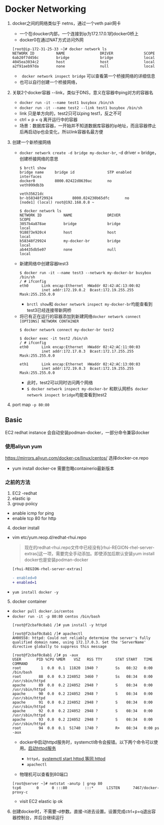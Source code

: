 # Docker Networking
1. docker之间的网络类似于 netns，通过一个veth pair网卡
    - 一个在doucker内部，一个连接到ip为172.17.0.1的docker0桥上
    - docker0在通过NAT方式访问外网
    ```
    [root@ip-172-31-25-33 ~]# docker network ls
    NETWORK ID          NAME                DRIVER              SCOPE
    6ab20f7d456c        bridge              bridge              local
    4045ea3034c2        host                host                local
    a2f91aeb97da        none                null                local
    ```
    - ``` docker network inspect bridge``` 可以查看第一个桥接网络的详细信息
    - 也可以自行创建一个桥接网络，
2. 关联2个docker容器 --link，类似于DNS，意义在容器中ping对方的容器名
    - ```docker run -it --name test1 busybox /bin/sh```
    - ```docker run -it --name test2 --link test1 busybox /bin/sh```
    - link 只是单方向的，test2只可以ping test1，反之不可
    - ctrl + p + q 离开运行中的容器
    - 场景：数据库容器，一开始并不知道数据库容器的ip地址，而且容器停止后再启动ip也会变化，所以link容器名最方便

3. 创建一个新桥接网络
    - ```docker network create -d bridge my-docker-br```, -d driver = bridge，创建桥接网络的意思
        ```
        $ brctl show
        bridge name     bridge id               STP enabled     interfaces
        docker0         8000.02422d8639ac       no              veth999db3b
                                                                veth35621dc
        br-b58348f29924         8000.024230b65dfc       no
        [node1] (local) root@192.168.0.8 ~

        $ docker network ls
        NETWORK ID          NAME                DRIVER              SCOPE
        3057b4a878ae        bridge              bridge              local
        918873e920c4        host                host                local
        b58348f29924        my-docker-br        bridge              local
        ab4435db5e07        none                null                local
        ```
    - 新建网络中创建容器test3
        ```
        $ docker run -it --name test3 --network my-docker-br busybox /bin/sh
        / # ifconfig
        eth0      Link encap:Ethernet  HWaddr 02:42:AC:13:00:02
                  inet addr:172.19.0.2  Bcast:172.19.255.255  Mask:255.255.0.0
        ```
        - ```brctl show```和 ```docker network inspect my-docker-br```均能查看到test3已经连接带新网桥
    - 将已有正在运行的容器添加到新建网络```docker network connect [OPTIONS] NETWORK CONTAINER```
        ```
        $ docker network connect my-docker-br test2
        
        $ docker exec -it test2 /bin/sh
        / # ifconfig
        eth0      Link encap:Ethernet  HWaddr 02:42:AC:11:00:03
                  inet addr:172.17.0.3  Bcast:172.17.255.255  Mask:255.255.0.0

        eth1      Link encap:Ethernet  HWaddr 02:42:AC:13:00:03
                  inet addr:172.19.0.3  Bcast:172.19.255.255  Mask:255.255.0.0

        ```
        - 此时，test2可以同时访问两个网络
        - ```$ docker network inspect my-docker-br``` 和默认网桥```$ docker network inspect bridge```均能查看到test2
4. port map ```-p 80:80```

## Basic

EC2 redhat instance 会自动安装podman-docker，一部分命令兼容docker
### 使用aliyun yum
https://mirrors.aliyun.com/docker-ce/linux/centos/ 选择docker-ce.repo  
- yum install docker-ce 需要忽略containerio最新版本



### 之前的方法
1. EC2 -redhat
2. elastic ip
3. group poiicy
  - anable icmp for ping
  - enable tcp 80 for http
4. docker install
  - vim etc/yum.reop.d/redhat-rhui.repo
    > 现在的redhat-rhui.repo文件中已经没有[rhui-REGION-rhel-server-extras]这一项，需要完全手动添加。即使添加后默认安装yum install docker也是安装podman-docker
    ```diff
    [rhui-REGION-rhel-server-extras]

    - enabled=0
    + enabled=1
    ```
  - ```yum install docker -y```
5. docker container
  - ```docker pull docker.io/centos```
  - ```docker run -it -p 80:80 centos /bin/bash```
    ```
    [root@f2cbaf0c8ab1 /]# yum install -y httpd
    
    [root@f2cbaf0c8ab1 /]# apachectl
    AH00558: httpd: Could not reliably determine the server's fully qualified domain name, using 172.17.0.3. Set the 'ServerName' directive globally to suppress this message
    
    [root@f2cbaf0c8ab1 /]# ps -aux
    USER       PID %CPU %MEM    VSZ   RSS TTY      STAT START   TIME COMMAND
    root         1  0.0  0.1  11820  1940 ?        Ss   08:32   0:00 /bin/bash
    root        88  0.0  0.3 224052  3460 ?        Ss   08:34   0:00 /usr/sbin/httpd
    apache      89  0.0  0.2 224052  2948 ?        S    08:34   0:00 /usr/sbin/httpd
    apache      90  0.0  0.2 224052  2948 ?        S    08:34   0:00 /usr/sbin/httpd
    apache      91  0.0  0.2 224052  2948 ?        S    08:34   0:00 /usr/sbin/httpd
    apache      92  0.0  0.2 224052  2948 ?        S    08:34   0:00 /usr/sbin/httpd
    apache      93  0.0  0.2 224052  2948 ?        S    08:34   0:00 /usr/sbin/httpd
    root        94  0.0  0.1  51740  1740 ?        R+   08:34   0:00 ps -aux
    ```
    - docker中启动httpd服务时，systemctl命令会报错。以下两个命令可以使用。[启动httpd服务](https://github.com/davidkorea/linux_study/blob/master/5_linux_virtualization/09_docker_net_registry.md#4-%E5%90%AF%E5%8A%A8httpd%E6%9C%8D%E5%8A%A1)
      - ```httpd```，[systemctl start httpd 等同 httpd](https://github.com/davidkorea/linux_study/blob/master/5_linux_virtualization/09_docker_net_registry.md#0-systemctl-start-httpd-%E7%AD%89%E5%90%8C-httpd)
      - ```apachectl```
      
    - 物理机可以查看到80端口
    ```
    [root@server ~]# netstat -anutp | grep 80
    tcp6       0      0 :::80        :::*      LISTEN      7467/docker-proxy-c
    ```
    - visit EC2 elastic ip ok
6. 创建docker时，不需要-d参数。直接-it进去设置。设置完成ctrl+p+q退出容器控制台，并后台继续运行
